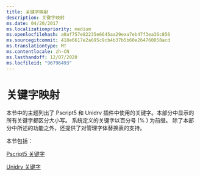 ```yaml
---
title: 关键字映射
description: 关键字映射
ms.date: 04/20/2017
ms.localizationpriority: medium
ms.openlocfilehash: a0af757e82235e6645aa29eaa7eb47f3ea36c856
ms.sourcegitcommit: 418e6617e2a695c9cb4b37b5b60e264760858acd
ms.translationtype: MT
ms.contentlocale: zh-CN
ms.lasthandoff: 12/07/2020
ms.locfileid: "96796493"
---
```

# <a name="keyword-mapping"></a>关键字映射


本节中的主题列出了 Pscript5 和 Unidrv 插件中使用的关键字。本部分中显示的所有关键字都区分大小写。 系统定义的关键字以百分号 (% ) 为前缀。 除了本部分中所述的功能之外，还提供了对管理字体替换表的支持。

本节包括：

[Pscript5 关键字](pscript5-keywords.md)

[Unidrv 关键字](unidrv-keywords.md)

 

 




